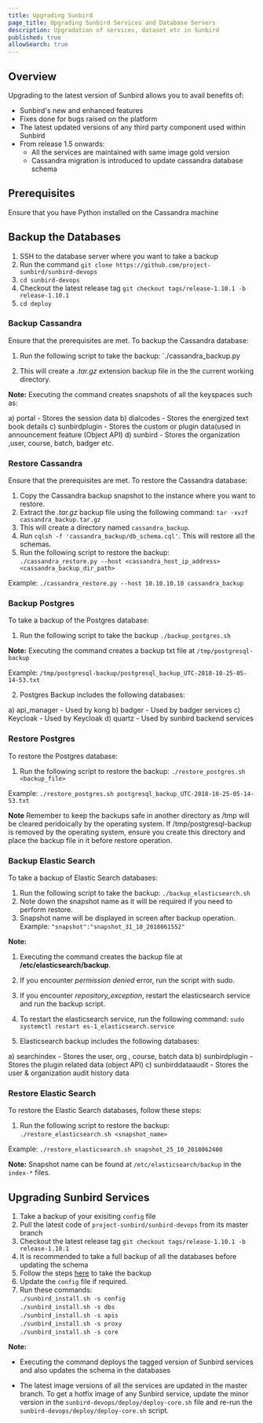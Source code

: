 ```yaml
---
title: Upgrading Sunbird 
page_title: Upgrading Sunbird Services and Database Servers
description: Upgradation of services, dataset etc in Sunbird
published: true
allowSearch: true
---
```


## Overview

Upgrading to the latest version of Sunbird allows you to avail benefits of:

- Sunbird's new and enhanced features
- Fixes done for bugs raised on the platform
- The latest updated versions of any third party component used within Sunbird  
- From release 1.5 onwards:
  - All the services are maintained with same image gold version 
  - Cassandra migration is introduced to update cassandra database schema

## Prerequisites

Ensure that you have Python installed on the Cassandra machine

## Backup the Databases

1. SSH to the database server where you want to take a backup
2. Run the command `git clone https://github.com/project-sunbird/sunbird-devops`
3. `cd sunbird-devops`
4. Checkout the latest release tag `git checkout tags/release-1.10.1 -b release-1.10.1`
5. `cd deploy`

### Backup Cassandra

Ensure that the prerequisites are met. To backup the Cassandra database: 
   
1. Run the following script to take the backup: `./cassandra_backup.py
	
2. This will create a *.tar.gz* extension backup file in the the current working directory. 
		
 **Note:** Executing the command creates snapshots of all the keyspaces such as:  
		
a) portal         -  Stores the session data
b) dialcodes      -  Stores the energized text book details
c) sunbirdplugin  -  Stores the custom or plugin data(used in announcement feature (Object API)
d) sunbird	  -  Stores the organization ,user, course, batch, badger etc.
		
### Restore Cassandra

Ensure that the prerequisites are met. To restore the Cassandra database: 

1. Copy the Cassandra backup snapshot to the instance where you want to restore.
2. Extract the *.tar.gz* backup file using the following command: `tar -xvzf cassandra_backup.tar.gz`
3. This will create a directory named `cassandra_backup`.
4. Run `cqlsh -f 'cassandra_backup/db_schema.cql'`. This will restore all the schemas.
5. Run the following script to restore the backup:  
`./cassandra_restore.py --host <cassandra_host_ip_address> <cassandra_backup_dir_path>` 

Example: `./cassandra_restore.py --host 10.10.10.10 cassandra_backup`

### Backup Postgres

To take a backup of the Postgres database: 

1. Run the following script to take the backup `./backup_postgres.sh`
		
**Note:** Executing the command creates a backup txt file at `/tmp/postgresql-backup`

Example: `/tmp/postgresql-backup/postgresql_backup_UTC-2018-10-25-05-14-53.txt`

2. Postgres Backup includes the following databases:
       
a) api_manager -	Used by kong
b) badger      -	Used by badger services
c) Keycloak    -	Used by Keycloak
d) quartz      -	Used by sunbird backend services
	

### Restore Postgres

To restore the Postgres database: 

1. Run the following script to restore the backup: `./restore_postgres.sh <backup_file>`

Example: `./restore_postgres.sh postgresql_backup_UTC-2018-10-25-05-14-53.txt`

**Note** Remember to keep the backups safe in another directory as /tmp will be cleared peridoically by the operating system. If /tmp/postgresql-backup is removed by the operating system, ensure you create this directory and place the backup file in it before restore operation.

### Backup Elastic Search 

To take a backup of Elastic Search databases: 

1. Run the following script to take the backup: `./backup_elasticsearch.sh`
2. Note down the snapshot name as it will be required if you need to perform restore.
3. Snapshot name will be displayed in screen after backup operation. Example: `"snapshot":"snapshot_31_10_2018061552"`

**Note:** 
1. Executing the command creates the backup file at **/etc/elasticsearch/backup**.
2. If you encounter *permission denied* error, run the script with sudo. 
3. If you encounter *repository_exception*, restart the elasticsearch service and run the backup script.
4. To restart the elasticsearch service, run the following command: `sudo systemctl restart es-1_elasticsearch.service`

 2. Elasticsearch backup includes the following databases: 
		
a) searchindex      - Stores the user, org , course, batch data
b) sunbirdplugin    - Stores the plugin related data (object API)
c) sunbirddataaudit - Stores the user & organization audit history data

### Restore Elastic Search

To restore the Elastic Search databases, follow these steps: 

1. Run the following script to restore the backup: `./restore_elasticsearch.sh <snapshot_name>`

Example: `./restore_elasticsearch.sh snapshot_25_10_2018062400`

**Note:** Snapshot name can be found at `/etc/elasticsearch/backup` in the `index-*` files.

## Upgrading Sunbird Services 

   1. Take a backup of your exisiting `config` file
   2. Pull the latest code of `project-sunbird/sunbird-devops` from its master branch
   3. Checkout the latest release tag `git checkout tags/release-1.10.1 -b release-1.10.1`
   4. It is recommended to take a full backup of all the databases before updating the schema 
   5. Follow the steps [here](developer-docs/upgrading/#backup-the-databases) to take the backup 
   7. Update the `config` file if required.
   6. Run these commands:  
   	`./sunbird_install.sh -s config`  
	`./sunbird_install.sh -s dbs`  
	`./sunbird_install.sh -s apis`  
	`./sunbird_install.sh -s proxy`  
	`./sunbird_install.sh -s core`  

**Note:** 

   - Executing the command deploys the tagged version of Sunbird services and also updates the schema in the databases

   - The latest image versions of all the services are updated in the master branch. To get a hotfix image of any Sunbird service, update the minor version in the `sunbird-devops/deploy/deploy-core.sh` file and re-run the `sunbird-devops/deploy/deploy-core.sh` script.
